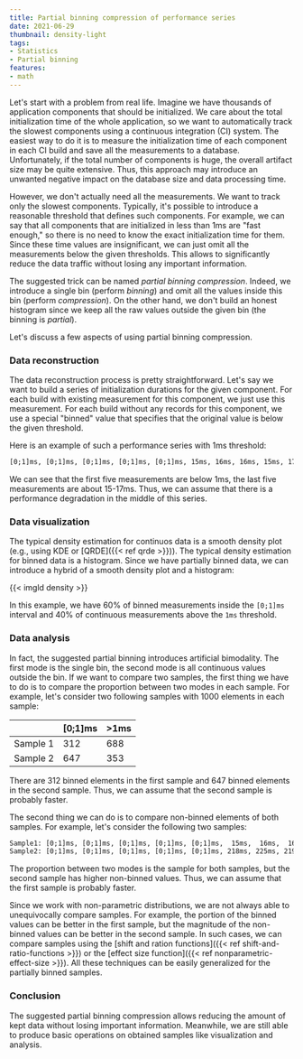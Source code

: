 ```yaml
---
title: Partial binning compression of performance series
date: 2021-06-29
thumbnail: density-light
tags:
- Statistics
- Partial binning
features:
- math
---
```


Let's start with a problem from real life.
Imagine we have thousands of application components that should be initialized.
We care about the total initialization time of the whole application,
  so we want to automatically track the slowest components using a continuous integration (CI) system.
The easiest way to do it is to measure the initialization time of each component in each CI build
  and save all the measurements to a database.
Unfortunately, if the total number of components is huge, the overall artifact size may be quite extensive.
Thus, this approach may introduce an unwanted negative impact on the database size and data processing time.

However, we don't actually need all the measurements.
We want to track only the slowest components.
Typically, it's possible to introduce a reasonable threshold that defines such components.
For example, we can say that all components that are initialized in less than 1ms are "fast enough,"
  so there is no need to know the exact initialization time for them.
Since these time values are insignificant, we can just omit all the measurements below the given thresholds.
This allows to significantly reduce the data traffic without losing any important information.

The suggested trick can be named *partial binning compression*.
Indeed, we introduce a single bin (perform *binning*) and
  omit all the values inside this bin (perform *compression*).
On the other hand, we don't build an honest histogram since we keep all the raw values outside the given bin
  (the binning is *partial*).

Let's discuss a few aspects of using partial binning compression.

<!--more-->

### Data reconstruction

The data reconstruction process is pretty straightforward.
Let's say we want to build a series of initialization durations for the given component.
For each build with existing measurement for this component, we just use this measurement.
For each build without any records for this component, we use a special "binned" value that specifies
  that the original value is below the given threshold.

Here is an example of such a performance series with 1ms threshold:

```txt
[0;1]ms, [0;1]ms, [0;1]ms, [0;1]ms, [0;1]ms, 15ms, 16ms, 16ms, 15ms, 17ms
```

We can see that the first five measurements are below 1ms, the last five measurements are about 15-17ms.
Thus, we can assume that there is a performance degradation in the middle of this series.

### Data visualization

The typical density estimation for continuos data is a smooth density plot
  (e.g., using KDE or [QRDE]({{< ref qrde >}})).
The typical density estimation for binned data is a histogram.
Since we have partially binned data, we can introduce a hybrid of a smooth density plot and a histogram:

{{< imgld density >}}

In this example, we have 60% of binned measurements inside the `[0;1]ms` interval and
  40% of continuous measurements above the `1ms` threshold.

### Data analysis

In fact, the suggested partial binning introduces artificial bimodality.
The first mode is the single bin, the second mode is all continuous values outside the bin.
If we want to compare two samples, the first thing we have to do
  is to compare the proportion between two modes in each sample.
For example, let's consider two following samples with 1000 elements in each sample:

|          | [0;1]ms | >1ms |
|:---------|:--------|:-----|
| Sample 1 | 312     | 688  |
| Sample 2 | 647     | 353  |

There are 312 binned elements in the first sample and 647 binned elements in the second sample.
Thus, we can assume that the second sample is probably faster.

The second thing we can do is to compare non-binned elements of both samples.
For example, let's consider the following two samples:

```txt
Sample1: [0;1]ms, [0;1]ms, [0;1]ms, [0;1]ms, [0;1]ms,  15ms,  16ms,  16ms,  15ms,  17ms
Sample2: [0;1]ms, [0;1]ms, [0;1]ms, [0;1]ms, [0;1]ms, 218ms, 225ms, 219ms, 224ms, 221ms
```

The proportion between two modes is the sample for both samples,
  but the second sample has higher non-binned values.
Thus, we can assume that the first sample is probably faster.

Since we work with non-parametric distributions, we are not always able to unequivocally compare samples.
For example, the portion of the binned values can be better in the first sample,
  but the magnitude of the non-binned values can be better in the second sample.
In such cases, we can compare samples using the [shift and ration functions]({{< ref shift-and-ratio-functions >}})
  or the [effect size function]({{< ref nonparametric-effect-size >}}).
All these techniques can be easily generalized for the partially binned samples.

### Conclusion

The suggested partial binning compression allows reducing the amount of kept data without losing important information.
Meanwhile, we are still able to produce basic operations on obtained samples like visualization and analysis.
